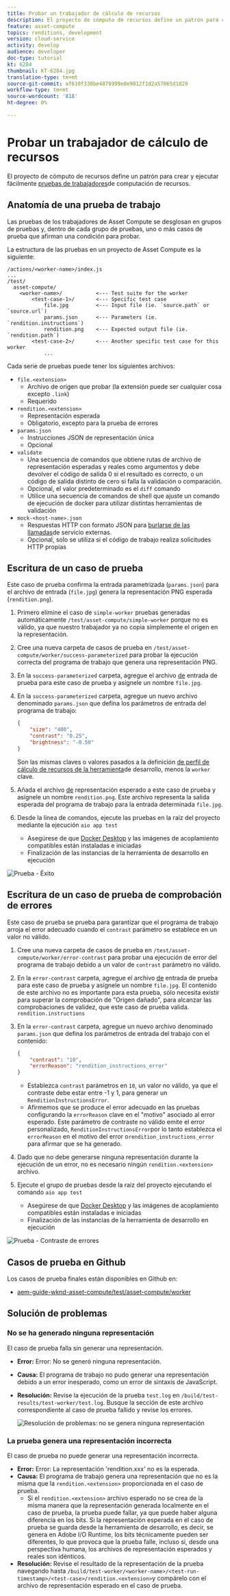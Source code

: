 ```yaml
---
title: Probar un trabajador de cálculo de recursos
description: El proyecto de cómputo de recursos define un patrón para crear y ejecutar fácilmente pruebas de los trabajadores de cómputo de recursos.
feature: asset-compute
topics: renditions, development
version: cloud-service
activity: develop
audience: developer
doc-type: tutorial
kt: 6284
thumbnail: KT-6284.jpg
translation-type: tm+mt
source-git-commit: af610f338be4878999e0e9812f1d2a57065d1829
workflow-type: tm+mt
source-wordcount: '818'
ht-degree: 0%

---
```



# Probar un trabajador de cálculo de recursos

El proyecto de cómputo de recursos define un patrón para crear y ejecutar fácilmente [pruebas de trabajadores](https://docs.adobe.com/content/help/en/asset-compute/using/extend/test-custom-application.html)de computación de recursos.

## Anatomía de una prueba de trabajo

Las pruebas de los trabajadores de Asset Compute se desglosan en grupos de pruebas y, dentro de cada grupo de pruebas, uno o más casos de prueba que afirman una condición para probar.

La estructura de las pruebas en un proyecto de Asset Compute es la siguiente:

```
/actions/<worker-name>/index.js
...
/test/
  asset-compute/
    <worker-name>/           <--- Test suite for the worker
        <test-case-1>/       <--- Specific test case 
            file.jpg         <--- Input file (ie. `source.path` or `source.url`)
            params.json      <--- Parameters (ie. `rendition.instructions`)
            rendition.png    <--- Expected output file (ie. `rendition.path`)
        <test-case-2>/       <--- Another specific test case for this worker
            ...
```

Cada serie de pruebas puede tener los siguientes archivos:

+ `file.<extension>`
   + Archivo de origen que probar (la extensión puede ser cualquier cosa excepto `.link`)
   + Requerido
+ `rendition.<extension>`
   + Representación esperada
   + Obligatorio, excepto para la prueba de errores
+ `params.json`
   + Instrucciones JSON de representación única
   + Opcional
+ `validate`
   + Una secuencia de comandos que obtiene rutas de archivo de representación esperadas y reales como argumentos y debe devolver el código de salida 0 si el resultado es correcto, o un código de salida distinto de cero si falla la validación o comparación.
   + Opcional, el valor predeterminado es el `diff` comando
   + Utilice una secuencia de comandos de shell que ajuste un comando de ejecución de docker para utilizar distintas herramientas de validación
+ `mock-<host-name>.json`
   + Respuestas HTTP con formato JSON para [burlarse de las llamadas](https://www.mock-server.com/mock_server/creating_expectations.html)de servicio externas.
   + Opcional, solo se utiliza si el código de trabajo realiza solicitudes HTTP propias

## Escritura de un caso de prueba

Este caso de prueba confirma la entrada parametrizada (`params.json`) para el archivo de entrada (`file.jpg`) genera la representación PNG esperada (`rendition.png`).

1. Primero elimine el caso de `simple-worker` pruebas generadas automáticamente `/test/asset-compute/simple-worker` porque no es válido, ya que nuestro trabajador ya no copia simplemente el origen en la representación.
1. Cree una nueva carpeta de casos de prueba en `/test/asset-compute/worker/success-parameterized` para probar la ejecución correcta del programa de trabajo que genera una representación PNG.
1. En la `success-parameterized` carpeta, agregue el archivo [de](./assets/test/success-parameterized/file.jpg) entrada de prueba para este caso de prueba y asígnele un nombre `file.jpg`.
1. En la `success-parameterized` carpeta, agregue un nuevo archivo denominado `params.json` que defina los parámetros de entrada del programa de trabajo:

   ```json
   { 
       "size": "400",
       "contrast": "0.25",
       "brightness": "-0.50"
   }
   ```
   Son las mismas claves o valores pasados a la definición [de perfil de cálculo de recursos de la herramienta](../develop/development-tool.md)de desarrollo, menos la `worker` clave.
1. Añada el archivo [de](./assets/test/success-parameterized/rendition.png) representación esperado a este caso de prueba y asígnele un nombre `rendition.png`. Este archivo representa la salida esperada del programa de trabajo para la entrada determinada `file.jpg`.
1. Desde la línea de comandos, ejecute las pruebas en la raíz del proyecto mediante la ejecución `aio app test`
   + Asegúrese de que [Docker Desktop](../set-up/development-environment.md#docker) y las imágenes de acoplamiento compatibles están instaladas e iniciadas
   + Finalización de las instancias de la herramienta de desarrollo en ejecución

![Prueba - Éxito ](./assets/test/success-parameterized/result.png)

## Escritura de un caso de prueba de comprobación de errores

Este caso de prueba se prueba para garantizar que el programa de trabajo arroja el error adecuado cuando el `contrast` parámetro se establece en un valor no válido.

1. Cree una nueva carpeta de casos de prueba en `/test/asset-compute/worker/error-contrast` para probar una ejecución de error del programa de trabajo debido a un valor de `contrast` parámetro no válido.
1. En la `error-contrast` carpeta, agregue el archivo [de](./assets/test/error-contrast/file.jpg) entrada de prueba para este caso de prueba y asígnele un nombre `file.jpg`. El contenido de este archivo no es importante para esta prueba, sólo necesita existir para superar la comprobación de &quot;Origen dañado&quot;, para alcanzar las comprobaciones de validez, que este caso de prueba valida. `rendition.instructions`
1. En la `error-contrast` carpeta, agregue un nuevo archivo denominado `params.json` que defina los parámetros de entrada del trabajo con el contenido:

   ```json
   {
       "contrast": "10",
       "errorReason": "rendition_instructions_error"
   }
   ```

   + Establezca `contrast` parámetros en `10`, un valor no válido, ya que el contraste debe estar entre -1 y 1, para generar un `RenditionInstructionsError`.
   + Afirmemos que se produce el error adecuado en las pruebas configurando la `errorReason` clave en el &quot;motivo&quot; asociado al error esperado. Este parámetro de contraste no válido emite el error [](../develop/worker.md#errors)personalizado, `RenditionInstructionsError`por lo tanto establezca el `errorReason` en el motivo del error o`rendition_instructions_error` para afirmar que se ha generado.

1. Dado que no debe generarse ninguna representación durante la ejecución de un error, no es necesario ningún `rendition.<extension>` archivo.
1. Ejecute el grupo de pruebas desde la raíz del proyecto ejecutando el comando `aio app test`
   + Asegúrese de que [Docker Desktop](../set-up/development-environment.md#docker) y las imágenes de acoplamiento compatibles están instaladas e iniciadas
   + Finalización de las instancias de la herramienta de desarrollo en ejecución

![Prueba - Contraste de errores](./assets/test/error-contrast/result.png)

## Casos de prueba en Github

Los casos de prueba finales están disponibles en Github en:

+ [aem-guide-wknd-asset-compute/test/asset-compute/worker](https://github.com/adobe/aem-guides-wknd-asset-compute/tree/master/test/asset-compute/worker)

## Solución de problemas

### No se ha generado ninguna representación

El caso de prueba falla sin generar una representación.

+ __Error:__ Error: No se generó ninguna representación.
+ __Causa:__ El programa de trabajo no pudo generar una representación debido a un error inesperado, como un error de sintaxis de JavaScript.
+ __Resolución:__ Revise la ejecución de la prueba `test.log` en `/build/test-results/test-worker/test.log`. Busque la sección de este archivo correspondiente al caso de prueba fallido y revise los errores.

   ![Resolución de problemas: no se genera ninguna representación](./assets/test/troubleshooting__no-rendition-generated.png)

### La prueba genera una representación incorrecta

El caso de prueba no puede generar una representación incorrecta.

+ __Error:__ Error: La representación &#39;rendition.xxx&#39; no es la esperada.
+ __Causa:__ El programa de trabajo genera una representación que no es la misma que la `rendition.<extension>` proporcionada en el caso de prueba.
   + Si el `rendition.<extension>` archivo esperado no se crea de la misma manera que la representación generada localmente en el caso de prueba, la prueba puede fallar, ya que puede haber alguna diferencia en los bits. Si la representación esperada en el caso de prueba se guarda desde la herramienta de desarrollo, es decir, se genera en Adobe I/O Runtime, los bits técnicamente pueden ser diferentes, lo que provoca que la prueba falle, incluso si, desde una perspectiva humana, los archivos de representación esperados y reales son idénticos.
+ __Resolución:__ Revise el resultado de la representación de la prueba navegando hasta `/build/test-worker/<worker-name>/<test-run-timestamp>/<test-case>/rendition.<extension>`y compárelo con el archivo de representación esperado en el caso de prueba.
